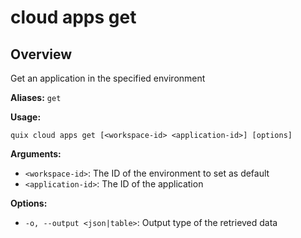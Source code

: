 # cloud apps get

## Overview

Get an application in the specified environment

**Aliases:** `get`

**Usage:**

```
quix cloud apps get [<workspace-id> <application-id>] [options]
```

**Arguments:**

- `<workspace-id>`: The ID of the environment to set as default
- `<application-id>`: The ID of the application

**Options:**

- `-o, --output <json|table>`: Output type of the retrieved data

